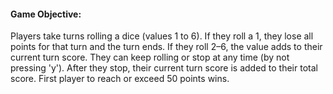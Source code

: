 <h4>Game Objective:</h4>

Players take turns rolling a dice (values 1 to 6).
If they roll a 1, they lose all points for that turn and the turn ends.
If they roll 2–6, the value adds to their current turn score.
They can keep rolling or stop at any time (by not pressing 'y').
After they stop, their current turn score is added to their total score.
First player to reach or exceed 50 points wins.
